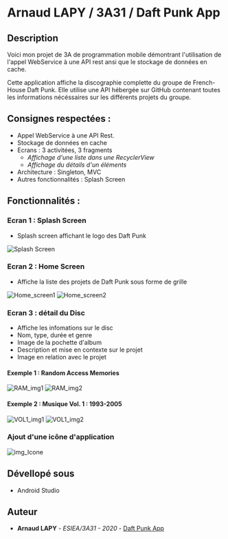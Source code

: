 # Arnaud LAPY / 3A31 / Daft Punk App

## Description

Voici mon projet de 3A de programmation mobile démontrant l'utilisation de l'appel WebService à une API rest ansi que le stockage de données en cache.

Cette application affiche la discographie complette du groupe de French-House Daft Punk. Elle utilise une API hébergée sur GitHub contenant toutes les informations nécéssaires sur les différents projets du groupe.

## Consignes respectées :

* Appel WebService à une API Rest.
* Stockage de données en cache
* Ecrans : 3 activitées, 3 fragments
  *  *Affichage d'une liste dans une RecyclerView*
  *  *Affichage du détails d'un éléments* 
* Architecture : Singleton, MVC
* Autres fonctionnalités : Splash Screen

## Fonctionnalités :

### Ecran 1 : Splash Screen

* Splash screen affichant le logo des Daft Punk

![Splash Screen](img_Splash_Screen.png)

### Ecran 2 : Home Screen

* Affiche la liste des projets de Daft Punk sous forme de grille

![Home_screen1](img_Home_1.png) ![Home_screen2](img_Home_2.png)

### Ecran 3 : détail du Disc

* Affiche les infomations sur le disc
 * Nom, type, durée et genre
 * Image de la pochette d'album
 * Description et mise en contexte sur le projet
 * Image en relation avec le projet

#### Exemple 1 : Random Access Memories

![RAM_img1](img_detail_screen_RAM_1.png) ![RAM_img2](img_detail_screen_RAM_2.png)

#### Exemple 2 : Musique Vol. 1 : 1993-2005

![VOL1_img1](img_detail_screen_Vol1_1.png) ![VOL1_img2](img_detail_screen_Vol1_2.png)

### Ajout d'une icône d'application

![img_Icone](Icone_App.png)


## Dévellopé sous 

* Android Studio

## Auteur

* **Arnaud LAPY** - *ESIEA/3A31 - 2020* - [Daft Punk App](https://github.com/arnaudlapy/TD3)

